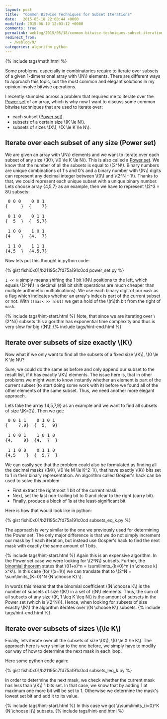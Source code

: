 ```yaml
---
layout: post
title:  "Common Bitwise Techniques for Subset Iterations"
date:   2015-05-18 22:00:44 +0000
modified: 2015-06-19 12:03:12 +0000 
comments: true
permalink: weblog/2015/05/18/common-bitwise-techniques-subset-iterations/
redirect_from:
  - /weblog/9/
categories: algorithm python
---
```


{% include tags/math.html %}

Some problems, especially in combinatorics require to iterate over subsets of a given 1-dimensional array with \\(N\\) elements. 
There are different ways to approach this topic, but the most common and elegant solutions in my opinion involve bitwise operations. 

I recently stumbled across a problem that required me to iterate over the [Power set][wiki-powerset] of an array, which is why now I want to discuss some common bitwise techniques<!--more--> that are used to iterate over:

* each subset ([Power set][wiki-powerset]).
* subsets of a certain size \\(K \le N\\).
* subsets of sizes \\(X\\), \\(X \le K \le N\\).

## Iterate over each subset of any size (Power set) ##
We are given an array with \\(N\\) elements and we want to iterate over each subset of any size \\(K\\), \\(0 \le K \le N\\). 
This is also called a [Power set][wiki-powerset]. 
We know that the number of all the subsets is equal to \\(2^N\\). 
Binary numbers are unique combinations of 1's and 0's and a binary number with \\(N\\) digits can represent any decimal integer between \\(0\\) and \\(2^N - 1\\). 
Thanks to that, we could represent each unique subset with a unique binary number. 
Lets choose array {4,5,7} as an example, then we have to represent \\(2^3 = 8\\) subsets:

<pre>
 0 0 0    0 0 1   
{     }  {    7}  

 0 1 0    0 1 1
{  5  }  {  5,7}

 1 0 0    1 0 1    
{4    }  {4,  7} 

 1 1 0    1 1 1
{4,5  }  {4,5,7}
</pre>

Now lets put this thought in python code:

{% gist fishi0x01/b21195c7fd75a191c0cd power_set.py %}

`1 << N` simply means shifting the 1 bit \\(N\\) positions to the left, which equals \\(2^N\\) in decimal (still bit shift operations are much cheaper than multiple arithmetic multiplications). 
We use each binary digit of our `mask` as a flag which indicates whether an array's index is part of the current subset or not. 
With `((mask >> n)&1)` we get a hold of the \\(n\\)th bit from the right of `mask`. 

{% include tags/hint-start.html %}
Note, that since we are iterating over \\(2^N\\) subsets this algorithm has exponential time complexity and thus is very slow for big \\(N\\)!
{% include tags/hint-end.html %}

## Iterate over subsets of size exactly \\(K\\) ##
Now what if we only want to find all the subsets of a fixed size \\(K\\), \\(0 \le K \le N\\)? 

Sure, we could do the same as before and only append our subset to the result list, if it has exactly \\(K\\) elements. 
The issue here is, that in other problems we might want to know instantly whether an element is part of the current subset (to start doing some work with it) before we found all of the other elements of the same subset. 
Thus, we need another more elegant approach. 

Lets take the array {4,5,7,9} as an example and we want to find all subsets of size \\(K=2\\). 
Then we get:

<pre>
 0 0 1 1    0 1 0 1   
{    7,9}  {  5,  9}  

 1 0 0 1    1 0 1 0 
{4,    9}  {4,  7  }

 1 1 0 0    0 1 1 0
{4,5    }  {  5,7  }
</pre>

We can easily see that the problem could also be formulated as finding all the decimal masks \\(M\\), \\(0 \le M \le K^2-1\\), that have exactly \\(K\\) bits set to 1 in their binary representation. 
An algorithm called Gosper's hack can be used to solve this problem: 

* First extract the rightmost 1 bit of the current mask.
* Next, set the last non-trailing bit to 0 and clear to the right (carry bit).
* Finally, produce a block of 1s at the least-significant bit.

Here is how that would look like in python:

{% gist fishi0x01/b21195c7fd75a191c0cd subsets_eq_k.py %}

The approach is very similar to the one we previously used for determining the Power set. 
The only major difference is that we do not simply increment our mask by 1 each iteration, but instead use Gosper's hack to find the next mask with exactly the same amount of 1 bits. 

{% include tags/hint-start.html %}
Again this is an expensive algorithm. 
In the Power set case we were looking for \\(2^N\\) subsets. 
Further, the [binomial theorem](https://en.wikipedia.org/wiki/Binomial_theorem) states that \\((1+x)^n = \sum\limits_{k=0}^n {n \choose k} x^k\\). 
In this case (for \\(x=1\\)) we can translate that to \\(2^N = \sum\limits_{K=0}^N {N \choose K} \\). 

In words this means that the binomial coefficient \\(N \choose K\\) is the number of subsets of size \\(K\\) in a set of \\(N\\) elements. 
Thus, the sum of all subsets of any size \\(K, 1 \leq K \leq N\\) is the amount of subsets in the Power set (which is \\(2^N\\)). 
Hence, when looking for subsets of size exactly \\(K\\) the algorithm iterates over \\(N \choose K\\) subsets.
{% include tags/hint-end.html %}

## Iterate over subsets of sizes \\(\le K\\) ##
Finally, lets iterate over all the subsets of size \\(X\\), \\(0 \le X \le K\\). 
The approach here is very similar to the one before, we simply have to modify our way of how to determine the next mask in each loop.

Here some python code again:

{% gist fishi0x01/b21195c7fd75a191c0cd subsets_leq_k.py %}

In order to determine the next mask, we check whether the current mask has less than \\(K\\) 1 bits set. 
In that case, we know that by adding 1 at maximum one more bit will be set to 1. 
Otherwise we determine the mask's lowest set bit and add it to its value.

{% include tags/hint-start.html %}
In this case we got \\(\sum\limits_{i=0}^K {N \choose i}\\) subsets.
{% include tags/hint-end.html %}


[wiki-powerset]: http://en.wikipedia.org/wiki/Power_set
